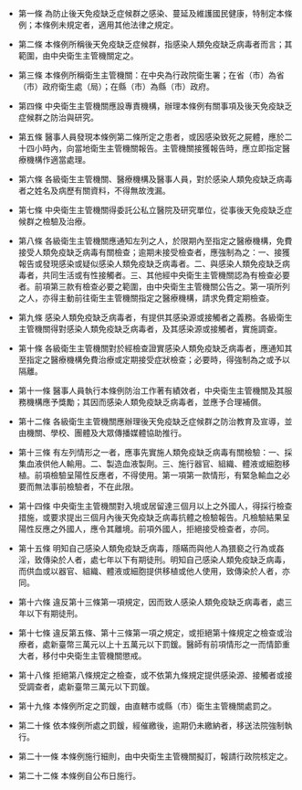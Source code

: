 * 第一條 為防止後天免疫缺乏症候群之感染、蔓延及維護國民健康，特制定本條例；本條例未規定者，適用其他法律之規定。

* 第二條 本條例所稱後天免疫缺乏症候群，指感染人類免疫缺乏病毒者而言；其範圍，由中央衛生主管機關定之。

* 第三條 本條例所稱衛生主管機關：在中央為行政院衛生署；在省（市）為省（市）政府衛生處（局）；在縣（市）為縣（市）政府。

* 第四條 中央衛生主管機關應設專責機構，辦理本條例有關事項及後天免疫缺乏症候群之防治與研究。

* 第五條 醫事人員發現本條例第二條所定之患者，或因感染致死之屍體，應於二十四小時內，向當地衛生主管機關報告。主管機關接獲報告時，應立即指定醫療機構作適當處理。

* 第六條 各級衛生主管機關、醫療機構及醫事人員，對於感染人類免疫缺乏病毒者之姓名及病歷有關資料，不得無故洩漏。

* 第七條 中央衛生主管機關得委託公私立醫院及研究單位，從事後天免疫缺乏症候群之檢驗及治療。

* 第八條 各級衛生主管機關應通知左列之人，於限期內至指定之醫療機構，免費接受人類免疫缺乏病毒有關檢查；逾期未接受檢查者，應強制為之：一、接獲報告或發現感染或疑似感染人類免疫缺乏病毒者。二、與感染人類免疫缺乏病毒者，共同生活或有性接觸者。三、其他經中央衛生主管機關認為有檢查必要者。前項第三款有檢查必要之範圍，由中央衛生主管機關公告之。第一項所列之人，亦得主動前往衛生主管機關指定之醫療機構，請求免費定期檢查。

* 第九條 感染人類免疫缺乏病毒者，有提供其感染源或接觸者之義務。各級衛生主管機關得對感染人類免疫缺乏病毒者，及其感染源或接觸者，實施調查。

* 第十條 各級衛生主管機關對於經檢查證實感染人類免疫缺乏病毒者，應通知其至指定之醫療機構免費治療或定期接受症狀檢查；必要時，得強制為之或予以隔離。

* 第十一條 醫事人員執行本條例防治工作著有績效者，中央衛生主管機關及其服務機構應予獎勵；其因而感染人類免疫缺乏病毒者，並應予合理補償。

* 第十二條 各級衛生主管機關應辦理後天免疫缺乏症候群之防治教育及宣導，並由機關、學校、團體及大眾傳播媒體協助推行。

* 第十三條 有左列情形之一者，應事先實施人類免疫缺乏病毒有關檢驗：一、採集血液供他人輸用。二、製造血液製劑。三、施行器官、組織、體液或細胞移植。前項檢驗呈陽性反應者，不得使用。第一項第一款情形，有緊急輸血之必要而無法事前檢驗者，不在此限。

* 第十四條 中央衛生主管機關對入境或居留達三個月以上之外國人，得採行檢查措施，或要求提出三個月內後天免疫缺乏病毒抗體之檢驗報告。凡檢驗結果呈陽性反應之外國人，應令其離境。前項外國人，拒絕接受檢查者，亦同。

* 第十五條 明知自己感染人類免疫缺乏病毒，隱瞞而與他人為猥褻之行為或姦淫，致傳染於人者，處七年以下有期徒刑。明知自己感染人類免疫缺乏病毒，而供血或以器官、組織、體液或細胞提供移植或他人使用，致傳染於人者，亦同。

* 第十六條 違反第十三條第一項規定，因而致人感染人類免疫缺乏病毒者，處三年以下有期徒刑。

* 第十七條 違反第五條、第十三條第一項之規定，或拒絕第十條規定之檢查或治療者，處新臺幣三萬元以上十五萬元以下罰鍰。醫師有前項情形之一而情節重大者，移付中央衛生主管機關懲戒。

* 第十八條 拒絕第八條規定之檢查，或不依第九條規定提供感染源、接觸者或接受調查者，處新臺幣三萬元以下罰鍰。

* 第十九條 本條例所定之罰鍰，由直轄市或縣（市）衛生主管機關處罰之。

* 第二十條 依本條例所處之罰鍰，經催繳後，逾期仍未繳納者，移送法院強制執行。

* 第二十一條 本條例施行細則，由中央衛生主管機關擬訂，報請行政院核定之。

* 第二十二條 本條例自公布日施行。

